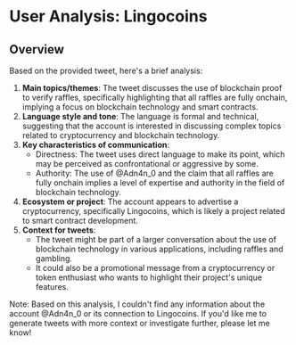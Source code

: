 # User Analysis: Lingocoins

## Overview

Based on the provided tweet, here's a brief analysis:

1. **Main topics/themes**: The tweet discusses the use of blockchain proof to verify raffles, specifically highlighting that all raffles are fully onchain, implying a focus on blockchain technology and smart contracts.
2. **Language style and tone**: The language is formal and technical, suggesting that the account is interested in discussing complex topics related to cryptocurrency and blockchain technology.
3. **Key characteristics of communication**:
	* Directness: The tweet uses direct language to make its point, which may be perceived as confrontational or aggressive by some.
	* Authority: The use of @Adn4n_0 and the claim that all raffles are fully onchain implies a level of expertise and authority in the field of blockchain technology.
4. **Ecosystem or project**: The account appears to advertise a cryptocurrency, specifically Lingocoins, which is likely a project related to smart contract development.
5. **Context for tweets**:
	+ The tweet might be part of a larger conversation about the use of blockchain technology in various applications, including raffles and gambling.
	+ It could also be a promotional message from a cryptocurrency or token enthusiast who wants to highlight their project's unique features.

Note: Based on this analysis, I couldn't find any information about the account @Adn4n_0 or its connection to Lingocoins. If you'd like me to generate tweets with more context or investigate further, please let me know!